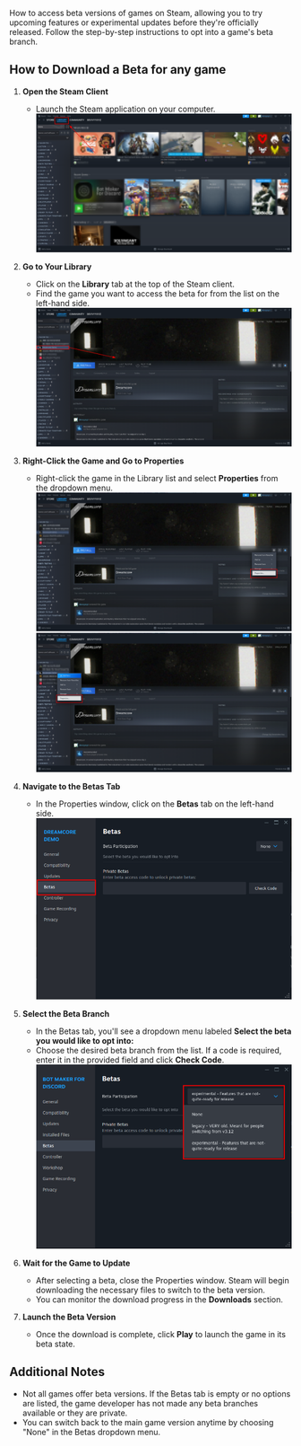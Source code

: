 How to access beta versions of games on Steam, allowing you to try upcoming features or experimental updates before they're officially released. Follow the step-by-step instructions to opt into a game's beta branch.

## How to Download a Beta for any game

1. **Open the Steam Client**
   - Launch the Steam application on your computer. 
   ![alt text](../../assets/Screenshots/Steam/Steam1.png)

2. **Go to Your Library**
   - Click on the **Library** tab at the top of the Steam client. 
   - Find the game you want to access the beta for from the list on the left-hand side. 
   ![alt text](../../assets/Screenshots/Steam/Steam2.png)

3. **Right-Click the Game and Go to Properties**
   - Right-click the game in the Library list and select **Properties** from the dropdown menu.
   ![alt text](../../assets/Screenshots/Steam/Steam3.png)
   ![alt text](../../assets/Screenshots/Steam/Steam4.png)

4. **Navigate to the Betas Tab**
   - In the Properties window, click on the **Betas** tab on the left-hand side.
   ![alt text](../../assets/Screenshots/Steam/Steam5.png)

5. **Select the Beta Branch**
   - In the Betas tab, you'll see a dropdown menu labeled **Select the beta you would like to opt into:**
   - Choose the desired beta branch from the list. If a code is required, enter it in the provided field and click **Check Code**.
   ![alt text](../../assets/Screenshots/Steam/Steam6.png)

6. **Wait for the Game to Update**
   - After selecting a beta, close the Properties window. Steam will begin downloading the necessary files to switch to the beta version.
   - You can monitor the download progress in the **Downloads** section.

7. **Launch the Beta Version**
   - Once the download is complete, click **Play** to launch the game in its beta state.

## Additional Notes

- Not all games offer beta versions. If the Betas tab is empty or no options are listed, the game developer has not made any beta branches available or they are private.
- You can switch back to the main game version anytime by choosing "None" in the Betas dropdown menu.